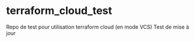 # terraform_cloud_test

Repo de test pour utilisation terraform cloud (en mode VCS)
Test de mise à jour